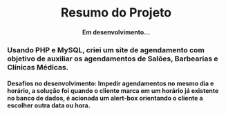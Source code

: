 <h1 align="center"> Resumo do Projeto </h1>
<h4 align="center">Em desenvolvimento...</h4>
<h3>Usando <strong>PHP e MySQL</strong>, criei um site de agendamento com objetivo de auxiliar os agendamentos de Salões, Barbearias e Clínicas Médicas. </h3>
  
<h4>Desafios no desenvolvimento: Impedir agendamentos no mesmo dia e horário, a solução foi quando o cliente marca em um horário já existente no banco de dados,
é acionada um alert-box orientando o cliente a escolher outra data ou hora.</h4>



 
